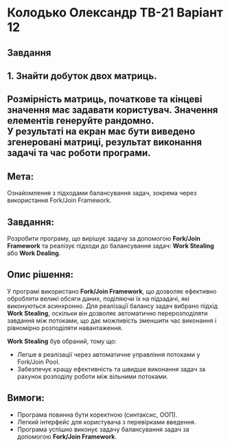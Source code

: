#  Колодько Олександр ТВ-21 **Варіант 12**
## Завдання

## 1. Знайти добуток двох матриць.  
Розмірність матриць, початкове та кінцеві значення має задавати
користувач. Значення елементів генеруйте рандомно.  
У результаті на екран має бути виведено згенеровані матриці,
результат виконання задачі та час роботи програми.
--
## Мета:
Ознайомлення з підходами балансування задач, зокрема через використання Fork/Join Framework.

## Завдання:
Розробити програму, що вирішує задачу за допомогою **Fork/Join Framework** та реалізує підходи до балансування задач: **Work Stealing** або **Work Dealing**.

## Опис рішення:
У програмі використано **Fork/Join Framework**, що дозволяє ефективно обробляти великі обсяги даних, поділяючи їх на підзадачі, які виконуються асинхронно. Для реалізації балансу задач вибрано підхід **Work Stealing**, оскільки він дозволяє автоматично перерозподіляти завдання між потоками, що дає можливість зменшити час виконання і рівномірно розподіляти навантаження.

**Work Stealing** був обраний, тому що:
- Легше в реалізації через автоматичне управління потоками у Fork/Join Pool.
- Забезпечує кращу ефективність та швидше виконання задач за рахунок розподілу роботи між вільними потоками.

## Вимоги:
- Програма повинна бути коректною (синтаксис, ООП).
- Легкий інтерфейс для користувача з перевірками введення.
- Програма успішно виконує задачу балансування задач за допомогою **Fork/Join Framework**.
